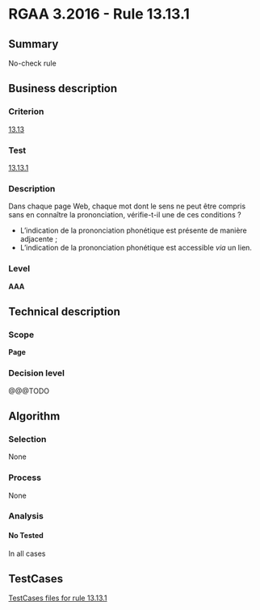 # RGAA 3.2016 - Rule 13.13.1

## Summary
No-check rule


## Business description

### Criterion
[13.13](http://references.modernisation.gouv.fr/rgaa-accessibilite/criteres.html#crit-13-13)

### Test
[13.13.1](http://references.modernisation.gouv.fr/rgaa-accessibilite/criteres.html#test-13-13-1)

### Description
<div lang="fr">Dans chaque page Web, chaque mot dont le sens ne peut &#xEA;tre compris sans en conna&#xEE;tre la prononciation, v&#xE9;rifie-t-il une de ces conditions&nbsp;? <ul><li>L&#x2019;indication de la prononciation phon&#xE9;tique est pr&#xE9;sente de mani&#xE8;re adjacente&nbsp;;</li> <li>L&#x2019;indication de la prononciation phon&#xE9;tique est accessible <i>via</i> un lien.</li> </ul></div>

### Level
**AAA**


## Technical description

### Scope
**Page**

### Decision level
@@@TODO


## Algorithm

### Selection
None

### Process
None

### Analysis

#### No Tested
In all cases


##  TestCases

[TestCases files for rule 13.13.1](https://github.com/Asqatasun/Asqatasun/tree/RGAA_3.2016/rules/rules-rgaa3.2016/src/test/resources/testcases/rgaa32016/Rgaa32016Rule131301/)


